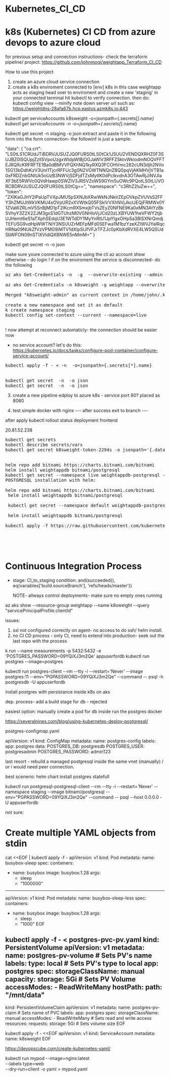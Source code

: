 # Kubernetes_CI_CD

# k8s (Kubernetes) CI CD from azure devops to azure cloud


for previous setup and connection instructions- check the terraform pipeline/ project:
https://github.com/johnmogi/weightapp_Terraform_CI_CD

How to use this project
1. create an azure cloud service connection
2. create a k8s enviroment connected to [env] k8s
in this case weightapp acts as staging
head over to enviroment and create a new 'staging'
in your connected terminal hit kubectl to verify connection.
then do:
 kubectl config view --minify
 note down server url such as:
https://weightdns-28afa67b.hcp.eastus.azmk8s.io:443

kubectl get serviceAccounts k8sweight -o=jsonpath={.secrets[*].name}
kubectl get serviceAccounts <service-account-name> -n <namespace> -o=jsonpath={.secrets[*].name}

kubectl get secret -n staging -o json
extract and paste it in the following form into the form connection- 
the followinf is just a sample:

"data": {
                "ca.crt": "LS0tLS1CRUdJTiBDRVJUSUZJQ0FURS0tLS0tCk1JSUU2VENDQXRHZ0F3SUJBZ0lSQUpjZzlISVpoUzgxWldpWlBjOGJaWlV3RFFZSktvWklodmNOQVFFTEJRQXcKRFRFTE1Ba0dBMVVFQXhNQ1kyRXQ3FCOHVmc282cUN3djh2NVo1SG13bDdhKzV3UnI1TjcrRFFUc3g0N2VOWTNNQnZBQ0pqVjAKMHVjVTB1a0xFRDZnbGNtUk5oUzB3NWVjSDFjdTZsMytIK0dPclkvdnA3OTAwRjJiNVJIaXF3bE5RWVc0QVdHawp0SWZlV3JRSVZoWS9GYm5uOWc9PQotLS0tLUVORCBDRVJUSUZJQ0FURS0tLS0tCg==",
                "namespace": "c3RhZ2luZw==",
                "token": "ZXlKaGJHY2lPaUpTVXpJMU5pSXNJbXRwWkNJNklrZEpOVkpZVUVsS2FFY3hZMUJtWkVKMU4xOVpUR2xXVWtkQ05FSklVVXhNVjJkclJEQjFRMWx0Y1ZVaWZRLmV5SnBjM01pT2lKcmRXSmxjbTVsZEyZ0NFNE9Ka0xMN3AtYzBkSVhyY3Z2X2ZJM3gxS1dGTUhzM0VGNHloVjJCd20zLXBYUW1heVFWY2tjbUJHemt6eS1aTXphSEdqU3E1WTdDY1MyYnRtU1JpYlgxOHpSa3BlSXNrQmdjTEFUSG9vdHpWWTNiY3NSUUZrMEFpMFd0SEFwa1M1bzYzeXZlWVJYalRqcHRNa09NUkZfVzVPMG9iMTV1dXlpSlJfVFJrTFZJc0pKbXdRVXE4LW5QSUdSbWFON09nSTlXVldiQXBNWE5nMmM="
            }



kubectl get secret <service-account-secret-name> -n <namespace> -o json

make sure youre connected to azure using the cli
az account show
otherwise - do login
! if on the enviroment the service is disconnected- do the following
<pre>
az aks Get-Credentials -n <aks_name> -g <rg_name> --overwrite-existing --admin

az aks Get-Credentials -n k8sweight -g weightapp --overwrite-existing --admin

Merged "k8sweight-admin" as current context in /home/john/.kube/config

create a new namespace and set it as default
k create namespace staging
kubectl config set-context --current --namespace=live

</pre>
! now attempt at reconnect automaticly- the connection should be easier now

- no service account?
let's do this:
https://kubernetes.io/docs/tasks/configure-pod-container/configure-service-account/

<pre>
kubectl apply -f - <<EOF
apiVersion: v1
kind: ServiceAccount
metadata:
  name: k8sweight
EOF
kubectl get secrets
k describe k8sweight-token-2294s 

kubectl get k8sweight -o yaml
kubectl get serviceAccounts k8sweight -n staging -o=jsonpath={.secrets[*].name}
kubectl get secret k8sweight -n staging -o json
kubectl get secret k8sweight-token-2294s -o jsonpath='{.data}'
kubectl get secret k8sweight-token-2294s -o 

k describe secret k8sweight-token-2294s 
kubectl get serviceAccounts <service-account-name> -n <namespace> -o=jsonpath={.secrets[*].name}


kubectl get secret <service-account-secret-name> -n <namespace> -o json
kubectl get secret <service-account-secret-name> -n <namespace> -o json
</pre>

3. create a new pipeline
edploy to azure k8s - service port 80? placed as 8080

4. test simple docker with nginx
--- after success exit to branch --- 

after apply
kubectl rollout status deployment frontend

20.81.52.238
<pre>
kubectl get secrets
kubectl describe secrets/vars
kubectl get secret k8sweight-token-2294s -o jsonpath='{.data}'


helm repo add bitnami https://charts.bitnami.com/bitnami 
helm install weightappdb bitnami/postgresql
kubectl get secret --namespace live weightappdb-postgresql -o jsonpath="{.data.postgres-password}" | base64 -d
POSTGRESQL installation with helm:

helm repo add bitnami https://charts.bitnami.com/bitnami
 helm install weightappdb bitnami/postgresql 

 kubectl get secret --namespace default weightappdb-postgresql -o jsonpath="{.data.postgres-password}" | base64 -d

 helm install weightappdb bitnami/postgresql
 
kubectl apply -f https://raw.githubusercontent.com/kubernetes/ingress-nginx/controller-v1.0.4/deploy/static/provider/cloud/deploy.yaml
 

 <!-- apiVersion: extensions/v1beta1
kind: Ingress
metadata:
  name: example-ingress
  annotations:
    ingress.kubernetes.io/rewrite-target: /
spec:
  rules:
  - http:
      paths:
        - path: /apple
          backend:
            serviceName: apple-service
            servicePort: 5678
        - path: /banana
          backend:
            serviceName: banana-service
            servicePort: 5678 -->

</pre>

   # Continuous Integration Process
  - stage: CI_to_staging
    condition: and(succeeded(), eq(variables['build.sourceBranch'], 'refs/heads/master'))

    NOTE-
    allways control deployments- make sure no empty ones running



az aks show --resource-group weightapp --name k8sweight --query "servicePrincipalProfile.clientId"


issues:

1. ssl not configured correctly on agent- no access to do ssh/ helm install.
2. no CI CD process - only CI, need to extend into production-
seek out the last repo with the process




k run --name measurements -p 5432:5432 -e 'POSTGRES_PASSWORD=09YQiXJ3m2Qe' appuserfordb
kubectl run postgres --image=postgres

kubectl run postgres-client --rm --tty -i --restart='Never' --image postgres:11 --env="PGPASSWORD=09YQiXJ3m2Qe" --command -- psql -h postgresdb -U appuserfordb

install postgres with persistance inside k8s on aks 

dep. process-
add a build stage for db - rejected

easiest option:
manually create a pod for db
inside run the postgres docker

https://severalnines.com/blog/using-kubernetes-deploy-postgresql/

postgres-configmap.yaml

apiVersion: v1
kind: ConfigMap
metadata:
  name: postgres-config
  labels:
    app: postgres
data:
  POSTGRES_DB: postgresdb
  POSTGRES_USER: postgresadmin
  POSTGRES_PASSWORD: admin123

last resort - 
rebuild a managed postgresql inside the same vnet (manually) / or i would need peer connection.

best scenerio:
helm chart install postgres statefull

kubectl run postgresql-postgresql-client --rm --tty -i --restart='Never' --namespace staging --image bitnami/postgresql --env="PGPASSWORD=09YQiXJ3m2Qe" --command -- psql --host 0.0.0.0 -U appuserfordb


not sure:
# Create multiple YAML objects from stdin
cat <<EOF | kubectl apply -f -
apiVersion: v1
kind: Pod
metadata:
  name: busybox-sleep
spec:
  containers:
  - name: busybox
    image: busybox:1.28
    args:
    - sleep
    - "1000000"
---
apiVersion: v1
kind: Pod
metadata:
  name: busybox-sleep-less
spec:
  containers:
  - name: busybox
    image: busybox:1.28
    args:
    - sleep
    - "1000"
EOF


kubectl apply -f - <<EOF  > postgres-pvc-pv.yaml
kind: PersistentVolume
apiVersion: v1
metadata:
  name: postgres-pv-volume  # Sets PV's name
  labels:
    type: local  # Sets PV's type to local
    app: postgres
spec:
  storageClassName: manual
  capacity:
    storage: 5Gi # Sets PV Volume
  accessModes:
    - ReadWriteMany
  hostPath:
    path: "/mnt/data"
---
kind: PersistentVolumeClaim
apiVersion: v1
metadata:
  name: postgres-pv-claim  # Sets name of PVC
  labels:
    app: postgres
spec:
  storageClassName: manual
  accessModes:
    - ReadWriteMany  # Sets read and write access
  resources:
    requests:
      storage: 5Gi  # Sets volume size
EOF





kubectl apply -f - <<EOF
apiVersion: v1
kind: ServiceAccount
metadata:
  name: k8sweight
EOF

<!-- K
cat << EOF > ~/postgres.yaml 
apiVersion: v1
kind: Pod
metadata:
  name: postgres
  labels:
    app: postgres
spec:
  containers:
  - image: postgres:alpine3.16
    name: postgres
    ports:
    - containerPort: 5432
EOF -->


https://devopscube.com/create-kubernetes-yaml/

kubectl run mypod --image=nginx:latest \
            --labels type=web \
            --dry-run=client -o yaml > mypod.yaml